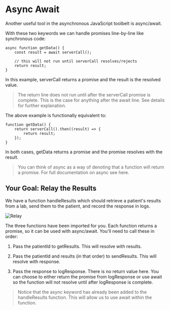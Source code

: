 # Async Await

Another useful tool in the asynchronous JavaScript toolbelt is async/await.

With these two keywords we can handle promises line-by-line like synchronous code:

```
async function getData() {
    const result = await serverCall();

    // this will not run until serverCall resolves/rejects
    return result;
}
```

In this example, serverCall returns a promise and the result is the resolved value.

>The return line does not run until after the serverCall promise is complete. This is the case for anything after the await line. See details for further explanation.

The above example is functionally equivalent to:

```
function getData() {
    return serverCall().then((result) => {
        return result;
    });
}
```

In both cases, getData returns a promise and the promise resolves with the result.

>You can think of async as a way of denoting that a function will return a promise. For full documentation on async see here.

## Your Goal: Relay the Results

We have a function handleResults which should retrieve a patient's results from a lab, send them to the patient, and record the response in logs.

![Relay](https://res.cloudinary.com/divzjiip8/image/upload/v1573092887/Frame_1_61_xvipqy.png)

The three functions have been imported for you. Each function returns a promise, so it can be used with async/await. You'll need to call these in order:

1. Pass the patientId to getResults. This will resolve with results.

2. Pass the patientId and results (in that order) to sendResults. This will resolve with response.

3. Pass the response to logResponse. There is no return value here. You can choose to either return the promise from logResponse or use await so the function will not resolve until after logResponse is complete.

>Notice that the async keyword has already been added to the handleResults function. This will allow us to use await within the function.
